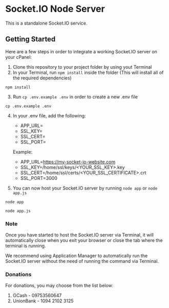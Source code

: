 
# Socket.IO Node Server
This is a standalone Socket.IO service.
## Getting Started
Here are a few steps in order to integrate a working Socket.IO server on your cPanel:

1. Clone this repository to your project folder by using yout Terminal
2. In your Terminal, run `npm install` inside the folder (This will install all of the required dependencies)
~~~
npm install
~~~
3. Run `cp .env.example .env` in order to create a new .env file
~~~
cp .env.example .env
~~~
4. In your .env file, add the following:
    
    * APP_URL=
    * SSL_KEY=
    * SSL_CERT=
    * SSL_PORT=

    Example:
    * APP_URL=https://my-socket-io-website.com
    * SSL_KEY=/home/ssl/keys/<YOUR_SSL_KEY>.key
    * SSL_CERT=/home/ssl/certs/<YOUR_SSL_CERTIFICATE>.crt
    * SSL_PORT=3000

5. You can now host your Socket.IO server by running `node app` or `node app.js`

~~~
node app
~~~

~~~
node app.js
~~~

### Note
Once you have started to host the Socket.IO server via Terminal, it will automatically close when you exit your browser or close the tab where the terminal is running.

We recommend using Application Manager to automatically run the Socket.IO server without the need of running the command via Terminal.

### Donations

For donations, you may choose from the list below:

1. GCash - 09753560647
2. UnionBank - 1094 2102 3125